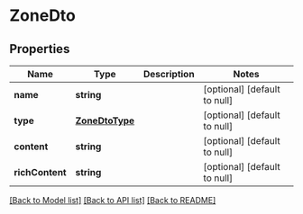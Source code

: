 # ZoneDto

## Properties
Name | Type | Description | Notes
------------ | ------------- | ------------- | -------------
**name** | **string** |  | [optional] [default to null]
**type** | [**ZoneDtoType**](ZoneDtoType.md) |  | [optional] [default to null]
**content** | **string** |  | [optional] [default to null]
**richContent** | **string** |  | [optional] [default to null]

[[Back to Model list]](../README.md#documentation-for-models) [[Back to API list]](../README.md#documentation-for-api-endpoints) [[Back to README]](../README.md)


